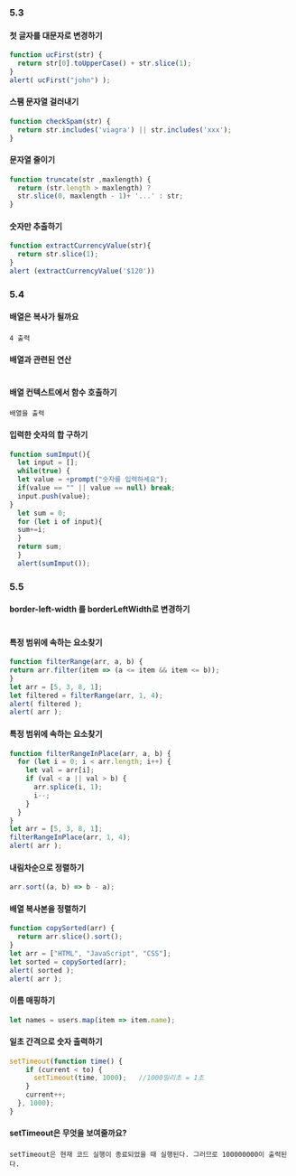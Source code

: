 ### 5.3
#### 첫 글자를 대문자로 변경하기
```javascript 
function ucFirst(str) {
  return str[0].toUpperCase() + str.slice(1);
}
alert( ucFirst("john") );
```

#### 스팸 문자열 걸러내기
```javascript
function checkSpam(str) {
  return str.includes('viagra') || str.includes('xxx');
}
```

#### 문자열 줄이기
```javascript
function truncate(str ,maxlength) {
  return (str.length > maxlength) ?
  str.slice(0, maxlength - 1)+ '...' : str;
}
```

#### 숫자만 추출하기
```javascript
function extractCurrencyValue(str){
  return str.slice(1);
}
alert (extractCurrencyValue('$120'))
```

### 5.4
#### 배열은 복사가 될까요
```
4 출력
```

#### 배열과 관련된 연산
```javascript
```

#### 배열 컨텍스트에서 함수 호출하기
```
배열을 출력
```

#### 입력한 숫자의 합 구하기
```javascript
function sumImput(){
  let input = [];
  while(true) {
  let value = +prompt("숫자를 입력하세요");
  if(value == "" || value == null) break;
  input.push(value);
}
  let sum = 0;
  for (let i of input){
  sum+=i;
  }
  return sum;
  }
  alert(sumImput());
```

### 5.5
#### border-left-width 를 borderLeftWidth로 변경하기
```javascript

```

#### 특정 범위에 속하는 요소찾기
```javascript
function filterRange(arr, a, b) {
return arr.filter(item => (a <= item && item <= b));
}
let arr = [5, 3, 8, 1];
let filtered = filterRange(arr, 1, 4);
alert( filtered ); 
alert( arr );
```

#### 특정 범위에 속하는 요소찾기
```javascript
function filterRangeInPlace(arr, a, b) {
  for (let i = 0; i < arr.length; i++) {
    let val = arr[i];
    if (val < a || val > b) {
      arr.splice(i, 1);
      i--;
    }
  }
}
let arr = [5, 3, 8, 1];
filterRangeInPlace(arr, 1, 4); 
alert( arr );
```

#### 내림차순으로 정렬하기
```javascript
arr.sort((a, b) => b - a);
```

#### 배열 복사본을 정렬하기
```javascript
function copySorted(arr) {
  return arr.slice().sort();
}
let arr = ["HTML", "JavaScript", "CSS"];
let sorted = copySorted(arr);
alert( sorted );
alert( arr );
```
#### 이름 매핑하기
```javascript
let names = users.map(item => item.name);
```

#### 일초 간격으로 숫자 출력하기
```javascript
setTimeout(function time() {
    if (current < to) {
      setTimeout(time, 1000);   //1000밀리초 = 1초
    }
    current++;
  }, 1000);
}
```

#### setTimeout은 무엇을 보여줄까요?
```
setTimeout은 현재 코드 실행이 종료되었을 때 실행된다. 그러므로 100000000이 출력된다.
```
